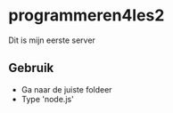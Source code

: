 # programmeren4les2

Dit is mijn eerste server

## Gebruik
- Ga naar de juiste foldeer
- Type 'node.js'
